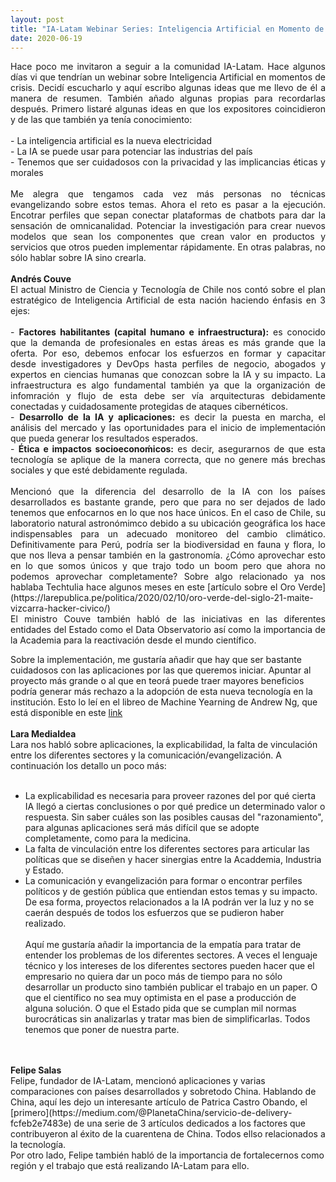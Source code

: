```yaml
---
layout: post
title: "IA-Latam Webinar Series: Inteligencia Artificial en Momento de Crisis"
date: 2020-06-19
---
```

<p align="justify">
Hace poco me invitaron a seguir a la comunidad IA-Latam. Hace algunos días vi que tendrían un webinar sobre Inteligencia Artificial en momentos de crisis. Decidí escucharlo y aquí escribo algunas ideas que me llevo de él a manera de resumen. También añado algunas propias para recordarlas después. Primero listaré algunas ideas en que los expositores coincidieron y de las que también ya tenía conocimiento:<br/><br/>
- La inteligencia artificial es la nueva electricidad<br/>
- La IA se puede usar para potenciar las industrias del país<br/>
- Tenemos que ser cuidadosos con la privacidad y las implicancias éticas y morales<br/><br/>
Me alegra que tengamos cada vez más personas no técnicas evangelizando sobre estos temas. Ahora el reto es pasar a la ejecución. Encotrar perfiles que sepan conectar plataformas de chatbots para dar la sensación de omnicanalidad. Potenciar la investigación para crear nuevos modelos que sean los componentes que crean valor en productos y servicios que otros pueden implementar rápidamente. En otras palabras, no sólo hablar sobre IA sino crearla.
<br/>
<br/>
<b>Andrés Couve</b><br/>
El actual Ministro de Ciencia y Tecnología de Chile nos contó sobre el plan estratégico de Inteligencia Artificial de esta nación haciendo énfasis en 3 ejes:<br/><br/>
- <b>Factores habilitantes (capital humano e infraestructura):</b> es conocido que la demanda de profesionales en estas áreas es más grande que la oferta. Por eso, debemos enfocar los esfuerzos en formar y capacitar desde investigadores y DevOps hasta perfiles de negocio, abogados y expertos en ciencias humanas que conozcan sobre la IA y su impacto. La infraestructura es algo fundamental también ya que la organización de infomración y flujo de esta debe ser vía arquitecturas debidamente conectadas y cuidadosamente protegidas de ataques cibernéticos.<br/>
- <b>Desarrollo de la IA y aplicaciones:</b> es decir la puesta en marcha, el análisis del mercado y las oportunidades para el inicio de implementación que pueda generar los resultados esperados.<br/>
- <b>Ética e impactos socioeconoḿicos:</b> es decir, asegurarnos de que esta tecnología se aplique de la manera correcta, que no genere más brechas sociales y que esté debidamente regulada.<br/><br/>
Mencionó que la diferencia del desarrollo de la IA con los países desarrollados es bastante grande, pero que para no ser dejados de lado tenemos que enfocarnos en lo que nos hace únicos. En el caso de Chile, su laboratorio natural astronómimco debido a su ubicación geográfica los hace indispensables para un adecuado monitoreo del cambio climático. Definitivamente para Perú, podría ser la biodiversidad en fauna y flora, lo que nos lleva a pensar también en la gastronomía. ¿Cómo aprovechar esto en lo que somos únicos y que trajo todo un boom pero que ahora no podemos aprovechar completamente? Sobre algo relacionado ya nos hablaba Techtulia hace algunos meses en este [artículo sobre el Oro Verde](https://larepublica.pe/politica/2020/02/10/oro-verde-del-siglo-21-maite-vizcarra-hacker-civico/)<br/>
El ministro Couve también habló de las iniciativas en las diferentes entidades del Estado como el Data Observatorio así como la importancia de la Academia para la reactivación desde el mundo científico.<br/>

Sobre la implementación, me gustaría añadir que hay que ser bastante cuidadosos con las aplicaciones por las que queremos iniciar. Apuntar al proyecto más grande o al que en teorá puede traer mayores beneficios podría generar más rechazo a la adopción de esta nueva tecnología en la institución. Esto lo leí en el libreo de Machine Yearning de Andrew Ng, que está disponible en este [link](https://www.deeplearning.ai/machine-learning-yearning/)
<br/>
<br/>
<b>Lara Medialdea</b><br/>
Lara nos habló sobre aplicaciones, la explicabilidad, la falta de vinculación entre los diferentes sectores y la comunicación/evangelización. A continuación los detallo un poco más:<br/><br/>
- La explicabilidad es necesaria para proveer razones del por qué cierta IA llegó a ciertas conclusiones o por qué predice un determinado valor o respuesta. Sin saber cuáles son las posibles causas del "razonamiento", para algunas aplicaciones será más difícil que se adopte completamente, como para la medicina. <br/>
- La falta de vinculación entre los diferentes sectores para articular las políticas que se diseñen y hacer sinergias entre la Acaddemia, Industria y Estado.<br/>
- La comunicación y evangelización para formar o encontrar perfiles políticos y de gestión pública que entiendan estos temas y su impacto. De esa forma, proyectos relacionados a la IA podrán ver la luz y no se caerán después de todos los esfuerzos que se pudieron haber realizado.<br/><br/>
Aquí me gustaría añadir la importancia de la empatía para tratar de entender los problemas de los diferentes sectores. A veces el lenguaje técnico y los intereses de los diferentes sectores pueden hacer que el empresario no quiera dar un poco más de tiempo para no sólo desarrollar un producto sino también publicar el trabajo en un paper. O que el científico no sea muy optimista en el pase a producción de alguna solución. O que el Estado pida que se cumplan mil normas burocráticas sin analizarlas y tratar mas bien de simplificarlas. Todos tenemos que poner de nuestra parte.
 <br/>
 <br/>
<b>Felipe Salas</b><br/>
Felipe, fundador de IA-Latam, mencionó aplicaciones y varias comparaciones con países desarrollados y sobretodo China. Hablando de China, aquí les dejo un interesante artículo de Patrica Castro Obando, el [primero](https://medium.com/@PlanetaChina/servicio-de-delivery-fcfeb2e7483e) de una serie de 3 artículos dedicados a los factores que contribuyeron al éxito de la cuarentena de China. Todos ellso relacionados a la tecnología. <br/>
Por otro lado, Felipe también habló de la importancia de fortalecernos como región y el trabajo que está realizando IA-Latam para ello.<br/>



</p>
